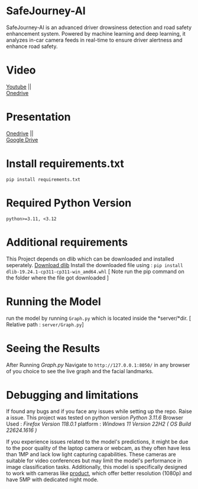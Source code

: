 # SafeJourney-AI
SafeJourney-AI is an advanced driver drowsiness detection and road safety enhancement system. Powered by machine learning and deep learning, it analyzes in-car camera feeds in real-time to ensure driver alertness and enhance road safety. 

# Video
[Youtube](https://youtu.be/rqU9VOm5JgM)
  ||  
[Onedrive](https://1drv.ms/v/s!Ag-zNH1pNyxzhC9r2IZ7_wvzx9SP?e=b5pkgv)

# Presentation
[Onedrive](https://1drv.ms/p/s!Ag-zNH1pNyxzhDDy4FHPTnzSG2Tc?e=tH0tq5)
  ||  
[Google Drive](https://docs.google.com/presentation/d/10vyVEpRxzrKNkHlp8sxCEZ8x6sNLERK6/edit?usp=sharing&ouid=113870251689131757855&rtpof=true&sd=true)

# Install requirements.txt
`pip install requirements.txt`

# Required Python Version
`python>=3.11, <3.12`

# Additional requirements
This Project depends on dlib which can be downloaded and installed seperately.
[Download dlib](https://raw.githubusercontent.com/Murtaza-Saeed/dlib/master/dlib-19.24.1-cp311-cp311-win_amd64.whl)
Install the downloaded file using : `pip install dlib-19.24.1-cp311-cp311-win_amd64.whl`
[ Note run the pip command on the folder where the file got downloaded ] 

# Running the Model
run the model by running `Graph.py` which is located inside the *server/*dir. [ Relative path : `server/Graph.py`]

# Seeing the Results
After Running *Graph.py*
Navigate to `http://127.0.0.1:8050/` in any browser of you choice to see the live graph and the facial landmarks.

# Debugging and limitations 
If found any bugs and if you face any issues while setting up the repo. Raise a issue.
This project was tested on python version *Python 3.11.6* 
Browser Used : *Firefox Version 118.0.1*
platform : *Windows 11 Version 22H2 ( OS Build 22624.1616 )*

If you experience issues related to the model's predictions, it might be due to the poor quality of the laptop camera or webcam, as they often have less than 1MP and lack low light capturing capabilities. These cameras are suitable for video conferences but may limit the model's performance in image classification tasks. Additionally, this model is specifically designed to work with cameras like [product](https://amzn.eu/d/i6vwRat), which offer better resolution (1080p) and have 5MP with dedicated night mode.
